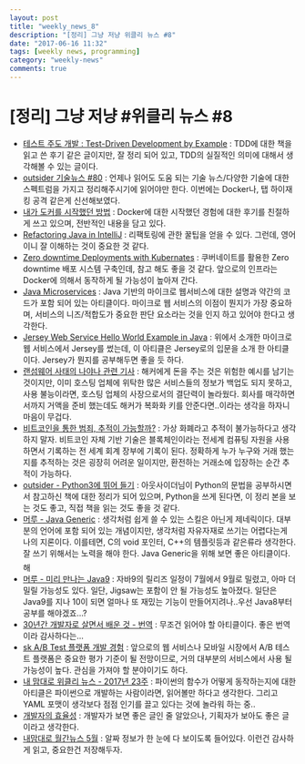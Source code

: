 ```yaml
---
layout: post
title: "weekly_news_8"
description: "[정리] 그냥 저냥 위클리 뉴스 #8"
date: "2017-06-16 11:32"
tags: [weekly news, programming]
category: "weekly-news"
comments: true
---
```


# [정리] 그냥 저냥 #위클리 뉴스 #8

* [테스트 주도 개발 : Test-Driven Development by Example](http://www.haruair.com/blog/3940) : TDD에 대한 책을 읽고 쓴 후기 같은 글이지만, 잘 정리 되어 있고, TDD의 실질적인 의미에 대해서 생각해볼 수 있는 글이다.
* [outsider 기술뉴스 #80](https://blog.outsider.ne.kr/1297) : 언제나 읽어도 도움 되는 기술 뉴스/다양한 기술에 대한 스펙트럼을 가지고 정리해주시기에 읽어야만 한다. 이번에는 Docker나, 탭 하이재킹 공격 같은게 신선해보였다.
* [내가 도커를 시작했던 방법](http://realignist.me/code/2017/06/14/docker-my-usecase) : Docker에 대한 시작했던 경험에 대한 후기를 친절하게 쓰고 있으며, 전반적인 내용을 담고 있다.
* [Refactoring Java in IntelliJ](https://dzone.com/articles/refactoring-java-in-intellij) : 리팩토링에 관한 꿀팁을 얻을 수 있다. 그런데, 영어이니 잘 이해하는 것이 중요한 것 같다.
* [Zero downtime Deployments with Kubernates](https://dzone.com/articles/java-ee-zero-downtime-deployments-with-kubernetes?utm_medium=feed&utm_source=feedpress.me&utm_campaign=Feed:%20dzone%2Fjava) : 쿠버네이트를 활용한 Zero downtime 배포 시스템 구축인데, 참고 해도 좋을 것 같다. 앞으로의 인프라는 Docker에 의해서 동작하게 될 가능성이 높아져 간다.
* [Java Microservices](https://dzone.com/articles/java-microservices-code-examples-tutorials-and-more) : Java 기반의 마이크로 웹서비스에 대한 설명과 약간의 코드가 포함 되어 있는 아티클이다. 마이크로 웹 서비스의 이점이 뭔지가 가장 중요하며, 서비스의 니즈/적합도가 중요한 판단 요소라는 것을 인지 하고 있어야 한다고 생각한다.
* [Jersey Web Service Hello World Example in Java](https://www.javacodegeeks.com/2017/06/jersey-web-service-hello-world-example-java.html) : 위에서 소개한 마이크로 웹 서비스에서 Jersey를 썼는데, 이 아티클은 Jersey로의 입문을 소개 한 아티클이다. Jersey가 뭔지를 공부해두면 좋을 듯 하다.
* [랜섬웨어 사태의 나야나 관련 기사](http://www.zdnet.co.kr/news/news_view.asp?artice_id=20170615111716) : 해커에게 돈을 주는 것은 위험한 예시를 남기는 것이지만, 이미 호스팅 업체에 위탁한 많은 서비스들의 정보가 백업도 되지 못하고, 사용 불능이라면, 호스팅 업체의 사장으로서의 결단력이 놀라웠다. 회사를 매각하면서까지 거액을 준비 했는데도 해커가 복화화 키를 안준다면..이라는 생각을 하자니 마음이 무겁다.
* [비트코인을 통한 범죄, 추적이 가능할까?](http://www.zdnet.co.kr/news/news_view.asp?artice_id=20170615121912) : 가상 화폐라고 추적이 불가능하다고 생각하지 말자. 비트코인 자체 기반 기술은 블록체인이라는 전세계 컴퓨팅 자원을 사용하면서 기록하는 전 세계 회계 장부에 기록이 된다. 정확하게 누가 누구와 거래 했는지를 추적하는 것은 굉장히 어려운 일이지만, 환전하는 거래소에 입장하는 순간 추적이 가능하다.
* [outsider - Python3에 뛰어 들기](https://blog.outsider.ne.kr/1296) : 아웃사이더님이 Python의 문법을 공부하시면서 참고하신 책에 대한 정리가 되어 있으며, Python을 쓰게 된다면, 이 정리 본을 보는 것도 좋고, 직접 책을 읽는 것도 좋을 것 같다.
* [머루 - Java Generic](http://aoruqjfu.fun25.co.kr/index.php/post/1743) : 생각처럼 쉽게 쓸 수 있는 스킬은 아닌게 제네릭이다. 대부분의 언어에 포함 되어 있는 개념이지만, 생각처럼 자유자재로 쓰기는 어렵다는게 나의 지론이다. 이를테면, C의 void 포인터, C++의 템플릿등과 같은류라 생각한다. 잘 쓰기 위해서는 노력을 해야 한다. Java Generic을 위해 보면 좋은 아티클이다.  해
* [머루 - 미리 만나는 Java9](http://aoruqjfu.fun25.co.kr/index.php/post/1732) : 자바9의 릴리즈 일정이 7월에서 9월로 밀렸고, 아마 더 밀릴 가능성도 있다. 일단, Jigsaw는 포함이 안 될 가능성도 높아졌다. 일단은 Java9를 지나 10이 되면 얼마나 또 재밌는 기능이 만들어지려나..우선 Java8부터 공부를 해야겠죠...?
* [30년간 개발자로 살면서 배운 것 - 번역](https://taegon.kim/archives/6546) : 무조건 읽어야 할 아티클이다. 좋은 번역이라 감사하다는...
* [sk A/B Test 플랫폼 개발 경험](http://readme.skplanet.com/?p=13769) : 앞으로의 웹 서비스나 모바일 시장에서 A/B 테스트 플랫폼은 중요한 평가 기준이 될 전망이므로, 거의 대부분의 서비스에서 사용 될 가능성이 높다. 관심을 가져야 할 분야이기도 하다.
* [내 맘대로 위클리 뉴스 - 2017년 23주](http://www.sangkon.com/2017/06/10/sigamdream_weekly_2017_23/) : 파이썬의 함수가 어떻게 동작하는지에 대한 아티클은 파이썬으로 개발하는 사람이라면, 읽어볼만 하다고 생각한다. 그리고 YAML 포맷이 생각보다 점점 인기를 끌고 있다는 것에 놀라워 하는 중..
* [개발자의 효율성](https://brunch.co.kr/@hika/7) : 개발자가 보면 좋은 글인 줄 알았으나, 기획자가 보아도 좋은 글이라고 생각한다.
* [내맘대로 월간뉴스 5월](https://feedly.com/i/entry/K2B04qlH4kT7tBaN4NfPX1ooE4w5BF+zKWoIj274CHU=_15c9108887d:19ee2f2:28ce9b86) : 알짜 정보가 한 눈에 다 보이도록 들어있다. 이런건 감사하게 읽고, 중요한건 저장해두자.
